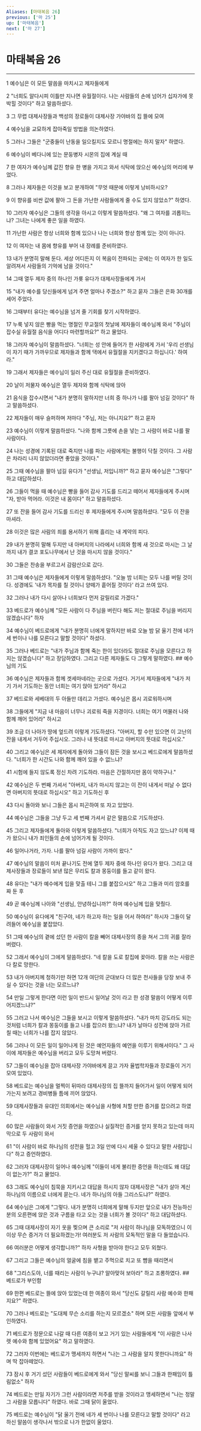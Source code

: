 ```yaml
---
Aliases: [마태복음 26]
previous: ['마 25']
up: ['마태복음']
next: ['마 27']
---
```

# 마태복음 26

***


1 예수님은 이 모든 말씀을 마치시고 제자들에게 

2 "너희도 알다시피 이틀만 지나면 유월절이다. 나는 사람들의 손에 넘어가 십자가에 못박힐 것이다" 하고 말씀하셨다. 

3 그 무렵 대제사장들과 백성의 장로들이 대제사장 가야바의 집 뜰에 모여 

4 예수님을 교묘하게 잡아죽일 방법을 의논하였다. 

5 그러나 그들은 "군중들이 난동을 일으킬지도 모르니 명절에는 하지 말자" 하였다. 

6 예수님이 베다니에 있는 문둥병자 시몬의 집에 계실 때 

7 한 여자가 예수님께 값진 향유 한 병을 가지고 와서 식탁에 앉으신 예수님의 머리에 부었다. 

8 그러나 제자들은 이것을 보고 분개하여 "무엇 때문에 이렇게 낭비하시오? 

9 이 향유를 비싼 값에 팔아 그 돈을 가난한 사람들에게 줄 수도 있지 않았소?" 하였다. 

10 그러자 예수님은 그들의 생각을 아시고 이렇게 말씀하셨다. "왜 그 여자를 괴롭히느냐? 그녀는 나에게 좋은 일을 하였다. 

11 가난한 사람은 항상 너희와 함께 있으나 나는 너희와 항상 함께 있는 것이 아니다. 

12 이 여자는 내 몸에 향유를 부어 내 장례를 준비하였다. 

13 내가 분명히 말해 둔다. 세상 어디든지 이 복음이 전파되는 곳에는 이 여자가 한 일도 알려져서 사람들의 기억에 남을 것이다." 

14 그때 열두 제자 중의 하나인 가룟 유다가 대제사장들에게 가서 

15 "내가 예수를 당신들에게 넘겨 주면 얼마나 주겠소?" 하고 묻자 그들은 은화 30개를 세어 주었다. 

16 그때부터 유다는 예수님을 넘겨 줄 기회를 찾기 시작하였다. 

17 누룩 넣지 않은 빵을 먹는 명절인 무교절의 첫날에 제자들이 예수님께 와서 "주님이 잡수실 유월절 음식을 어디다 마련할까요?" 하고 물었다. 

18 그러자 예수님이 말씀하셨다. "너희는 성 안에 들어가 한 사람에게 가서 '우리 선생님이 자기 때가 가까우므로 제자들과 함께 댁에서 유월절을 지키겠다고 하십니다.' 하여라." 

19 그래서 제자들은 예수님이 일러 주신 대로 유월절을 준비하였다. 

20 날이 저물자 예수님은 열두 제자와 함께 식탁에 앉아 

21 음식을 잡수시면서 "내가 분명히 말하지만 너희 중 하나가 나를 팔아 넘길 것이다" 하고 말씀하셨다. 

22 제자들이 매우 슬퍼하며 저마다 "주님, 저는 아니지요?" 하고 묻자 

23 예수님이 이렇게 말씀하셨다. "나와 함께 그릇에 손을 넣는 그 사람이 바로 나를 팔 사람이다. 

24 나는 성경에 기록된 대로 죽지만 나를 파는 사람에게는 불행이 닥칠 것이다. 그 사람은 차라리 나지 않았더라면 좋았을 것이다." 

25 그때 예수님을 팔아 넘길 유다가 "선생님, 저입니까?" 하고 묻자 예수님은 "그렇다" 하고 대답하셨다. 

26 그들이 먹을 때 예수님은 빵을 들어 감사 기도를 드리고 떼어서 제자들에게 주시며 "자, 받아 먹어라. 이것은 내 몸이다" 하고 말씀하셨다. 

27 또 잔을 들어 감사 기도를 드리신 후 제자들에게 주시며 말씀하셨다. "모두 이 잔을 마셔라. 

28 이것은 많은 사람의 죄를 용서하기 위해 흘리는 내 계약의 피다. 

29 내가 분명히 말해 두지만 내 아버지의 나라에서 너희와 함께 새 것으로 마시는 그 날까지 내가 결코 포도나무에서 난 것을 마시지 않을 것이다." 

30 그들은 찬송을 부르고서 감람산으로 갔다. 

31 그때 예수님은 제자들에게 이렇게 말씀하셨다. "오늘 밤 너희는 모두 나를 버릴 것이다. 성경에도 '내가 목자를 칠 것이니 양떼가 흩어질 것이다' 라고 쓰여 있다. 

32 그러나 내가 다시 살아나 너희보다 먼저 갈릴리로 가겠다." 

33 베드로가 예수님께 "모든 사람이 다 주님을 버린다 해도 저는 절대로 주님을 버리지 않겠습니다" 하자 

34 예수님이 베드로에게 "내가 분명히 너에게 말하지만 바로 오늘 밤 닭 울기 전에 네가 세 번이나 나를 모른다고 말할 것이다" 하셨다. 

35 그러나 베드로는 "내가 주님과 함께 죽는 한이 있더라도 절대로 주님을 모른다고 하지는 않겠습니다" 하고 장담하였다. 그리고 다른 제자들도 다 그렇게 말하였다. ## 예수님의 기도 

36 예수님은 제자들과 함께 겟세마네라는 곳으로 가셨다. 거기서 제자들에게 "내가 저기 가서 기도하는 동안 너희는 여기 앉아 있거라" 하시고 

37 베드로와 세베대의 두 아들만 데리고 가셨다. 예수님은 몹시 괴로워하시며 

38 그들에게 "지금 내 마음이 너무나 괴로워 죽을 지경이다. 너희는 여기 머물러 나와 함께 깨어 있어라" 하시고 

39 조금 더 나아가 땅에 엎드려 이렇게 기도하셨다. "아버지, 할 수만 있으면 이 고난의 잔을 내게서 거두어 주십시오. 그러나 내 뜻대로 마시고 아버지의 뜻대로 하십시오." 

40 그리고 예수님은 세 제자에게 돌아와 그들이 잠든 것을 보시고 베드로에게 말씀하셨다. "너희가 한 시간도 나와 함께 깨어 있을 수 없느냐? 

41 시험에 들지 않도록 정신 차려 기도하라. 마음은 간절하지만 몸이 약하구나." 

42 예수님은 두 번째 가셔서 "아버지, 내가 마시지 않고는 이 잔이 내게서 떠날 수 없다면 아버지의 뜻대로 하십시오" 하고 기도하신 후 

43 다시 돌아와 보니 그들은 몹시 피곤하여 또 자고 있었다. 

44 예수님은 그들을 그냥 두고 세 번째 가셔서 같은 말씀으로 기도하셨다. 

45 그리고 제자들에게 돌아와 이렇게 말씀하셨다. "너희가 아직도 자고 있느냐? 이제 때가 왔으니 내가 죄인들의 손에 넘어가게 될 것이다. 

46 일어나거라, 가자. 나를 팔아 넘길 사람이 가까이 왔다." 

47 예수님의 말씀이 미처 끝나기도 전에 열두 제자 중에 하나인 유다가 왔다. 그리고 대제사장들과 장로들이 보낸 많은 무리도 칼과 몽둥이를 들고 같이 왔다. 

48 유다는 "내가 예수에게 입을 맞출 테니 그를 붙잡으시오" 하고 그들과 미리 암호를 짜 둔 후 

49 곧 예수님께 나아와 "선생님, 안녕하십니까?" 하며 예수님께 입을 맞췄다. 

50 예수님이 유다에게 "친구야, 네가 하고자 하는 일을 어서 하여라" 하시자 그들이 달려들어 예수님을 붙잡았다. 

51 그때 예수님의 곁에 섰던 한 사람이 칼을 빼어 대제사장의 종을 쳐서 그의 귀를 잘라 버렸다. 

52 그래서 예수님이 그에게 말씀하셨다. "네 칼을 도로 칼집에 꽂아라. 칼을 쓰는 사람은 다 칼로 망한다. 

53 내가 아버지께 청하기만 하면 12개 여단의 군대보다 더 많은 천사들을 당장 보내 주실 수 있다는 것을 너는 모르느냐? 

54 만일 그렇게 한다면 이런 일이 반드시 일어날 것이 라고 한 성경 말씀이 어떻게 이루어지겠느냐?" 

55 그러고 나서 예수님은 그들을 보시고 이렇게 말씀하셨다. "내가 마치 강도라도 되는 것처럼 너희가 칼과 몽둥이를 들고 나를 잡으러 왔느냐? 내가 날마다 성전에 앉아 가르칠 때는 너희가 나를 잡지 않았다. 

56 그러나 이 모든 일이 일어나게 된 것은 예언자들의 예언을 이루기 위해서이다." 그 사이에 제자들은 예수님을 버리고 모두 도망쳐 버렸다. 

57 그들이 예수님을 잡아 대제사장 가야바에게 끌고 가자 율법학자들과 장로들이 거기 모여 있었다. 

58 베드로는 예수님을 멀찍이 뒤따라 대제사장의 집 뜰까지 들어가서 일이 어떻게 되어가는지 보려고 경비병들 틈에 끼어 앉았다. 

59 대제사장들과 유대인 의회에서는 예수님을 사형에 처할 만한 증거를 잡으려고 하였다. 

60 많은 사람들이 와서 거짓 증언을 하였으나 실질적인 증거를 얻지 못하고 있는데 마지막으로 두 사람이 와서 

61 "이 사람이 바로 하나님의 성전을 헐고 3일 만에 다시 세울 수 있다고 말한 사람입니다" 하고 증언하였다. 

62 그러자 대제사장이 일어나 예수님께 "이들이 네게 불리한 증언을 하는데도 왜 대답이 없는가?" 하고 물었다. 

63 그래도 예수님이 침묵을 지키시고 대답을 하시지 않자 대제사장은 "내가 살아 계신 하나님의 이름으로 너에게 묻는다. 네가 하나님의 아들 그리스도냐?" 하였다. 

64 예수님은 그에게 "그렇다. 내가 분명히 너희에게 말해 두지만 앞으로 내가 전능하신 분의 오른편에 앉은 것과 구름을 타고 오는 것을 너희가 볼 것이다" 하고 대답하셨다. 

65 그때 대제사장이 자기 옷을 찢으며 큰 소리로 "저 사람이 하나님을 모독하였으니 이 이상 무슨 증거가 더 필요하겠는가! 여러분도 저 사람의 모독적인 말을 다 들었습니다. 

66 여러분은 어떻게 생각합니까?" 하자 사형을 받아야 한다고 모두 외쳤다. 

67 그리고 그들은 예수님의 얼굴에 침을 뱉고 주먹으로 치고 또 뺨을 때리면서 

68 "그리스도야, 너를 때리는 사람이 누구냐? 알아맞혀 보아라" 하고 조롱하였다. ## 베드로가 부인함 

69 한편 베드로는 뜰에 앉아 있었는데 한 여종이 와서 "당신도 갈릴리 사람 예수와 한패지요?" 하였다. 

70 그러나 베드로는 "도대체 무슨 소리를 하는지 모르겠소" 하며 모든 사람들 앞에서 부인하였다. 

71 베드로가 정문으로 나갈 때 다른 여종이 보고 거기 있는 사람들에게 "이 사람은 나사렛 예수와 함께 있었어요" 하고 말하였다. 

72 그러자 이번에는 베드로가 맹세까지 하면서 "나는 그 사람을 알지 못한다니까요" 하며 딱 잡아떼었다. 

73 잠시 후 거기 섰던 사람들이 베드로에게 와서 "당신 말씨를 보니 그들과 한패임이 틀림없소" 하자 

74 베드로는 만일 자기가 그런 사람이라면 저주를 받을 것이라고 맹세하면서 "나는 정말 그 사람을 모릅니다" 하였다. 바로 그때 닭이 울었다. 

75 베드로는 예수님이 "닭 울기 전에 네가 세 번이나 나를 모른다고 말할 것이다" 라고 하신 말씀이 생각나서 밖으로 나가 한없이 울었다.
